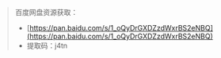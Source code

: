 >百度网盘资源获取：
>- [https://pan.baidu.com/s/1_oQyDrGXDZzdWxrBS2eNBQ](https://pan.baidu.com/s/1_oQyDrGXDZzdWxrBS2eNBQ)
>- 提取码：j4tn

